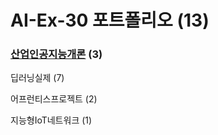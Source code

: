 # AI-Ex-30 포트폴리오 (13)
### [산업인공지능개론](https://github.com/acebang76/Introduction-to-Industrial-AI) (3)

딥러닝실제 (7)

어프런티스프로젝트 (2)

지능형IoT네트워크 (1)
